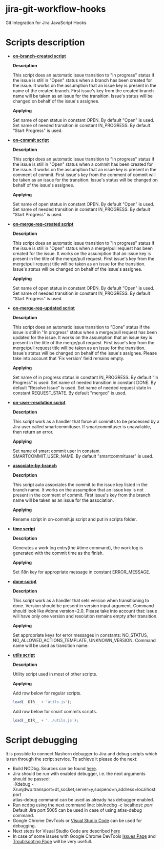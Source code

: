 # jira-git-workflow-hooks
Git Integration for Jira JavaScript Hooks

# Scripts description

* [**on-branch-created script**](http://github.com/BigBrassBand/jira-git-workflow-hooks/blob/master/scripts/on-branch-created.js)
  
  **Description**

  This script does an automatic issue transition to "In progress" status if
  the issue is still in "Open" status when a branch has been created for the issue.
  It works on the assumption that an issue key is present in the name of the created branch.
  First issue's key from the created branch name will be taken as an issue for the transition.
  Issue's status will be changed on behalf of the issue's assignee.

  **Applying**

  Set name of open status in constant OPEN. By default "Open" is used.
  Set name of needed transition in constant IN_PROGRESS. By default "Start Progress" is used.

* [**on-commit script**](http://github.com/BigBrassBand/jira-git-workflow-hooks/blob/master/scripts/on-commit.js)

  **Description**

  This script does an automatic issue transition to "In progress" status if
  the issue is still in "Open" status when a commit has been created for the issue.
  It works on the assumption that an issue key is present in the comment of commit.
  First issue's key from the comment of commit will be taken as an issue for the transition.
  Issue's status will be changed on behalf of the issue's assignee.

  **Applying**

  Set name of open status in constant OPEN. By default "Open" is used.
  Set name of needed transition in constant IN_PROGRESS. By default "Start Progress" is used.

* [**on-merge-req-created script**](http://github.com/BigBrassBand/jira-git-workflow-hooks/blob/master/scripts/on-merge-req-created.js)
  
  **Description**

  This script does an automatic issue transition to "In progress" status if
  the issue is still in "Open" status when a merge/pull request has been created for the issue.
  It works on the assumption that an issue key is present in the title of the merge/pull request.
  First issue's key from the merge/pull request title will be taken as an issue for the transition.
  Issue's status will be changed on behalf of the issue's assignee.

  **Applying**

  Set name of open status in constant OPEN. By default "Open" is used.
  Set name of needed transition in constant IN_PROGRESS. By default "Start Progress" is used.

* [**on-merge-req-updated script**](http://github.com/BigBrassBand/jira-git-workflow-hooks/blob/master/scripts/on-merge-req-updated.js)
  
  **Description**

  This script does an automatic issue transition to "Done" status if
  the issue is still in "In progress" status when a merge/pull request has been updated for the issue.
  It works on the assumption that an issue key is present in the title of the merge/pull request.
  First issue's key from the merge/pull request title will be taken as an issue for the transition.
  Issue's status will be changed on behalf of the issue's assignee.
  Please take into account that 'Fix version' field remains empty.

  **Applying**

  Set name of in progress status in constant IN_PROGRESS. By default "In Progress" is used.
  Set name of needed transition in constant DONE. By default "Resolve Issue" is used.
  Set name of needed request state in constant REQUEST_STATE. By default "merged" is used.

* [**on-user-resolution script**](http://github.com/BigBrassBand/jira-git-workflow-hooks/blob/master/scripts/on-user-resolution.js)
  
  **Description**

  This script work as a handler that force all commits to be processed by a Jira user called smartcommituser.
  If smartcommituser is unavailable, then return an error.

  **Applying**

  Set name of smart commit user in constant SMARTCOMMIT_USER_NAME. By default "smartcommituser" is used.
  
* [**associate-by-branch**](http://github.com/BigBrassBand/jira-git-workflow-hooks/blob/master/scripts/associate-by-branch.js)

  **Description**
  
  This script auto associates the commit to the issue key listed in the branch name.
  It works on the assumption that an issue key is not present in the comment of commit.
  First issue's key from the branch name will be taken as an issue for the association.
  
  **Applying**
  
  Rename script in on-commit.js script and put in scripts folder.

* [**time script**](http://github.com/BigBrassBand/jira-git-workflow-hooks/blob/master/scripts/smartcommit/time.js)
  
  **Description**

  Generates a work log entry(the #time command), the work log is generated with the commit time as
  the finish.

  **Applying**

  Set i18n key for appropriate message in constant ERROR_MESSAGE.
  
* [**done script**](https://github.com/BigBrassBand/jira-git-workflow-hooks/blob/master/scripts/smartcommit/done.js)
  
  **Description**

  This script work as a handler that sets version when transitioning to done.
  Version should be present in version input argument.
  Command should look like #done version=2.0.
  Please take into account that:
  issue will have only one version and resolution remains empty after transition.

  **Applying**

  Set appropriate keys for error messages in constants: NO_STATUS, NO_ALLOWED_ACTIONS_TEMPLATE, UNKNOWN_VERSION.
  Command name will be used as transition name.
  
* [**utils script**](http://github.com/BigBrassBand/jira-git-workflow-hooks/blob/master/scripts/utils.js)
  
  **Description**

  Utility script used in most of other scripts.

  **Applying**

  Add row below for regular scripts.
  ```javascript
  load(__DIR__ + 'utils.js');
  ```

  Add row below for smart commits scripts.
  ```javascript
  load(__DIR__ + '../utils.js');
  ```
# Script debugging
  
It is possible to connect Nashorn debugger to Jira and debug scripts which is run through the script service. 
To achieve it please do the next:
  * Build NCDbg. Sources can be found [here](https://github.com/provegard/ncdbg).
  * Jira should be run with enabled debugger, i.e. the next arguments should be passed:  
    -Xdebug -Xrunjdwp:transport=dt_socket,server=y,suspend=n,address=localhost: *port*  
    atlas-debug command can be used as already has debugger enabled.
  * Run ncdbg using the next command line: bin/ncdbg -c localhost: *port*  
    Default Jira port 5005 can be used in case of using atlas-debug command.
  * Google Chrome DevTools or [Visual Studio Code](https://code.visualstudio.com/) can be used for debugging.
  * Next steps for Visual Studio Code are described [here](https://github.com/provegard/ncdbg/blob/master/docs/VSCode.md)
  * In case of some issues with Google Chrome DevTools [Issues Page](https://github.com/provegard/ncdbg/issues) and [Troublsooting Page](https://github.com/provegard/ncdbg/blob/master/docs/Troubleshooting.md) will be very usefull.

